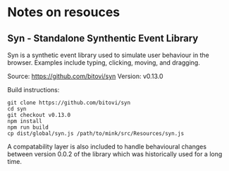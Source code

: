 # Notes on resouces

## Syn - Standalone Synthentic Event Library

Syn is a synthetic event library used to simulate user behaviour in the browser.
Examples include typing, clicking, moving, and dragging.

Source: https://github.com/bitovi/syn
Version: v0.13.0

Build instructions:
```
git clone https://github.com/bitovi/syn
cd syn
git checkout v0.13.0
npm install
npm run build
cp dist/global/syn.js /path/to/mink/src/Resources/syn.js
```

A compatability layer is also included to handle behavioural changes between version 0.0.2 of the library which was historically used for a long time.
